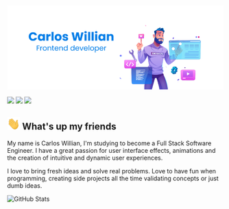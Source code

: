 <p align="center">
  <a href="#">
    <img src="https://github.com/CarlosWillian/CarlosWillian/blob/main/carlos-willian.png" alt="cover" title="Carlos Willian" border="0">
  </a>
</p>

<a href="https://www.linkedin.com/in/carlooswillian/"><img src="https://img.shields.io/badge/linkedin-0077B5.svg?style=for-the-badge&logo=linkedin&logoColor=white"></a>
<a href="https://www.instagram.com/carlooswillian/"><img src="https://img.shields.io/badge/instagram-E4405F.svg?style=for-the-badge&logo=instagram&logoColor=white"></a>
<a href="mailto:carlodwillian@gmail.com"><img src="https://img.shields.io/badge/e‑mail-D14836.svg?style=for-the-badge&logo=GMail&logoColor=white"></a>

## <img src="https://github.com/CarlosWillian/CarlosWillian/blob/main/wave.gif" width="30px"> What's up my friends
My name is Carlos Willian, I'm studying to become a Full Stack Software Engineer. I have a great passion for user interface effects, animations and the creation of intuitive and dynamic user experiences. 

I love to bring fresh ideas and solve real problems. Love to have fun when programming, creating side projects all the time validating concepts or just dumb ideas.

![GitHub Stats](https://github-readme-stats.anuraghazra1.vercel.app/api?username=carloswillian&show_icons=true&hide_border=true)






 
